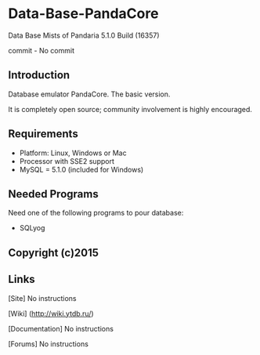 Data-Base-PandaCore
===================

Data Base Mists of Pandaria 5.1.0 Build (16357)

commit - No commit


## Introduction

Database emulator PandaCore. The basic version.

It is completely open source; community involvement is highly encouraged.


## Requirements

+ Platform: Linux, Windows or Mac
+ Processor with SSE2 support
+ MySQL = 5.1.0 (included for Windows)


## Needed Programs

Need one of the following programs to pour database:

+ SQLyog


## Copyright (c)2015


## Links

[Site] No instructions

[Wiki] (http://wiki.ytdb.ru/)

[Documentation] No instructions

[Forums] No instructions
